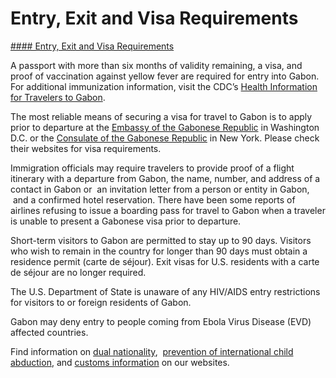 # Entry, Exit and Visa Requirements

[#### Entry, Exit and Visa Requirements](javascript:void(0); "Entry, Exit and Visa Requirements")

A passport with more than six months of validity remaining, a visa, and proof of vaccination against yellow fever are required for entry into Gabon. For additional immunization information, visit the CDC’s [Health Information for Travelers to Gabon](http://wwwnc.cdc.gov/travel/destinations/traveler/none/gabon).

The most reliable means of securing a visa for travel to Gabon is to apply prior to departure at the [Embassy of the Gabonese Republic](https://www.gabonembassyusa.org/) in Washington D.C. or the [Consulate of the Gabonese Republic](http://gabonconsulate-nyc.com/en/visas/) in New York. Please check their websites for visa requirements.

Immigration officials may require travelers to provide proof of a flight itinerary with a departure from Gabon, the name, number, and address of a contact in Gabon or  an invitation letter from a person or entity in Gabon,  and a confirmed hotel reservation. There have been some reports of airlines refusing to issue a boarding pass for travel to Gabon when a traveler is unable to present a Gabonese visa prior to departure.

Short-term visitors to Gabon are permitted to stay up to 90 days. Visitors who wish to remain in the country for longer than 90 days must obtain a residence permit (carte de séjour). Exit visas for U.S. residents with a carte de séjour are no longer required.

The U.S. Department of State is unaware of any HIV/AIDS entry restrictions for visitors to or foreign residents of Gabon.

Gabon may deny entry to people coming from Ebola Virus Disease (EVD) affected countries.

Find information on [dual nationality](https://travel.state.gov/content/travel/en/international-travel/before-you-go/travelers-with-special-considerations/Dual-Nationality-Travelers.html),  [prevention of international child abduction](https://travel.state.gov/content/childabduction/en.html), and [customs information](http://travel.state.gov/content/passports/english/go/customs.html) on our websites.
